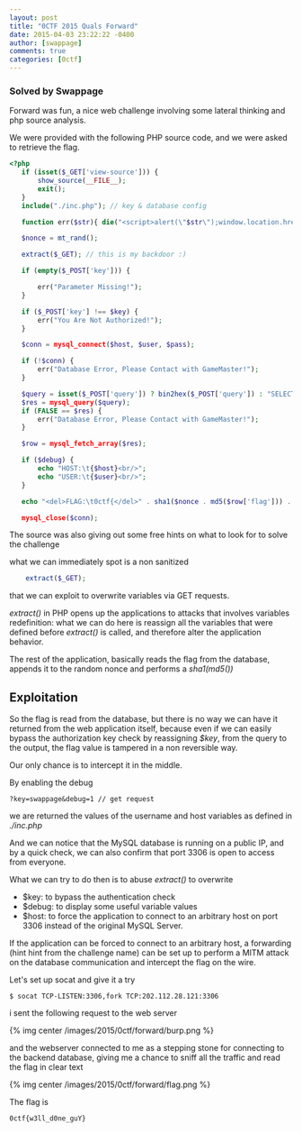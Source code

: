 ```yaml
---
layout: post
title: "0CTF 2015 Quals Forward"
date: 2015-04-03 23:22:22 -0400
author: [swappage]
comments: true
categories: [0ctf]
---
```


### Solved by Swappage

Forward was fun, a nice web challenge involving some lateral thinking and php source analysis.

We were provided with the following PHP source code, and we were asked to retrieve the flag.

```php
<?php
   if (isset($_GET['view-source'])) {
       show_source(__FILE__);
       exit();
   }
   include("./inc.php"); // key & database config

   function err($str){ die("<script>alert(\"$str\");window.location.href='./';</script>"); }

   $nonce = mt_rand();

   extract($_GET); // this is my backdoor :)

   if (empty($_POST['key'])) {

       err("Parameter Missing!");
   }

   if ($_POST['key'] !== $key) {
       err("You Are Not Authorized!");
   }

   $conn = mysql_connect($host, $user, $pass);

   if (!$conn) {
       err("Database Error, Please Contact with GameMaster!");
   }

   $query = isset($_POST['query']) ? bin2hex($_POST['query']) : "SELECT flag FROM forward.flag";
   $res = mysql_query($query);
   if (FALSE == $res) {
       err("Database Error, Please Contact with GameMaster!");
   }

   $row = mysql_fetch_array($res);

   if ($debug) {
       echo "HOST:\t{$host}<br/>";
       echo "USER:\t{$user}<br/>";
   }

   echo "<del>FLAG:\t0ctf{</del>" . sha1($nonce . md5($row['flag'])) . "<del>}</del><br/>"; // not real flag

   mysql_close($conn);

```

The source was also giving out some free hints on what to look for to solve the challenge

what we can immediately spot is a non sanitized

```php
    extract($_GET);
```

that we can exploit to overwrite variables via GET requests.

*extract()* in PHP opens up the applications to attacks that involves variables redefinition: what we can do here is reassign all the variables that were defined before *extract()* is called, and therefore alter the application behavior.

The rest of the application, basically reads the flag from the database, appends it to the random nonce and performs a *sha1(md5())*

## Exploitation

So the flag is read from the database, but there is no way we can have it returned from the web application itself, because even if we can easily bypass the authorization key check by reassigning *$key*, from the query to the output, the flag value is tampered in a non reversible way.

Our only chance is to intercept it in the middle.

By enabling the debug

    ?key=swappage&debug=1 // get request

we are returned the values of the username and host variables as defined in *./inc.php*

And we can notice that the MySQL database is running on a public IP, and by a quick check, we can also confirm that port 3306 is open to access from everyone.

What we can try to do then is to abuse *extract()* to overwrite

- $key: to bypass the authentication check
- $debug: to display some useful variable values
- $host: to force the application to connect to an arbitrary host on port 3306 instead of the original MySQL Server.

If the application can be forced to connect to an arbitrary host, a forwarding (hint hint from the challenge name) can be set up to perform a MITM attack on the database communication and intercept the flag on the wire.

Let's set up socat and give it a try

    $ socat TCP-LISTEN:3306,fork TCP:202.112.28.121:3306

i sent the following request to the web server

{% img center /images/2015/0ctf/forward/burp.png %}

and the webserver connected to me as a stepping stone for connecting to the backend database, giving me a chance to sniff all the traffic and read the flag in clear text

{% img center /images/2015/0ctf/forward/flag.png %}

The flag is

    0ctf{w3ll_d0ne_guY}

